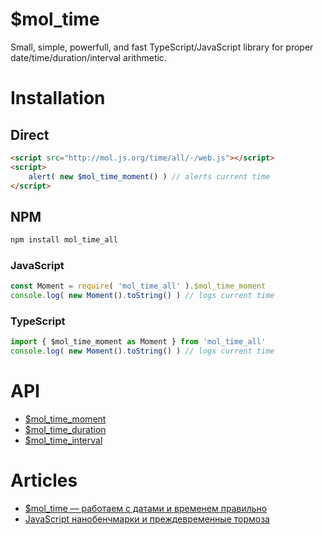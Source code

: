 # $mol_time

Small, simple, powerfull, and fast TypeScript/JavaScript library for proper date/time/duration/interval arithmetic.

# Installation

## Direct

```html
<script src="http://mol.js.org/time/all/-/web.js"></script>
<script>
	alert( new $mol_time_moment() ) // alerts current time
</script>
```

## NPM

```sh
npm install mol_time_all
```

### JavaScript

```js
const Moment = require( 'mol_time_all' ).$mol_time_moment
console.log( new Moment().toString() ) // logs current time
```

### TypeScript

```js
import { $mol_time_moment as Moment } from 'mol_time_all'
console.log( new Moment().toString() ) // logs current time
```

# API

- [$mol_time_moment](moment)
- [$mol_time_duration](duration)
- [$mol_time_interval](interval)

# Articles

- [$mol_time — работаем с датами и временем правильно](https://habhub.hyoo.ru/#!author=nin-jin/repo=HabHub/article=28)
- [JavaScript нанобенчмарки и преждевременные тормоза](https://habhub.hyoo.ru/#!author=nin-jin/repo=HabHub/article=42)
